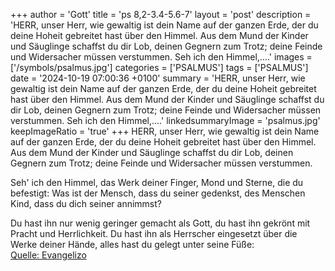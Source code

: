 +++
author = 'Gott'
title = 'ps 8,2-3.4-5.6-7'
layout = 'post'
description = 'HERR, unser Herr,  wie gewaltig ist dein Name auf der ganzen Erde,  der du deine Hoheit gebreitet hast über den Himmel. Aus dem Mund der Kinder und Säuglinge  schaffst du dir Lob, deinen Gegnern zum Trotz; deine Feinde und Widersacher müssen verstummen.  Seh  ich den Himmel,....'
images = ['/symbols/psalmus.jpg']
categories = ['PSALMUS']
tags = ['PSALMUS']
date = '2024-10-19 07:00:36 +0100'
summary = 'HERR, unser Herr,  wie gewaltig ist dein Name auf der ganzen Erde,  der du deine Hoheit gebreitet hast über den Himmel. Aus dem Mund der Kinder und Säuglinge  schaffst du dir Lob, deinen Gegnern zum Trotz; deine Feinde und Widersacher müssen verstummen.  Seh  ich den Himmel,....'
linkedsummaryImage = 'psalmus.jpg'
keepImageRatio = 'true'
+++
HERR, unser Herr, 
wie gewaltig ist dein Name auf der ganzen Erde, 
der du deine Hoheit gebreitet hast über den Himmel.
Aus dem Mund der Kinder und Säuglinge 
schaffst du dir Lob,
deinen Gegnern zum Trotz;
deine Feinde und Widersacher müssen verstummen.

Seh' ich den Himmel, das Werk deiner Finger,
Mond und Sterne, die du befestigt:
Was ist der Mensch, dass du seiner gedenkst, 
des Menschen Kind, dass du dich seiner annimmst?

Du hast ihn nur wenig geringer gemacht als Gott, 
du hast ihn gekrönt mit Pracht und Herrlichkeit.<!--more-->
Du hast ihn als Herrscher eingesetzt über die Werke deiner Hände, 
alles hast du gelegt unter seine Füße:<br> [Quelle: Evangelizo](https://evangeliumtagfuertag.org/DE/gospel)